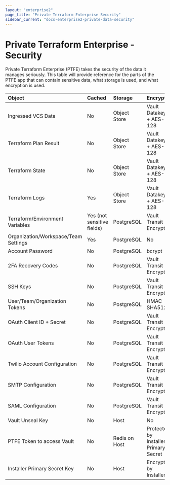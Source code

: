 ```yaml
---
layout: "enterprise2"
page_title: "Private Terraform Enterprise Security"
sidebar_current: "docs-enterprise2-private-data-security"
---
```


# Private Terraform Enterprise - Security

Private Terraform Enterprise (PTFE) takes the security of the data it manages
seriously. This table will provide reference for the parts of the PTFE app that can contain sensitive data, what storage is used, and what encryption is used.

| Object                               | Cached                     | Storage       | Encrypted                             |
|:-------------------------------------|:---------------------------|:--------------|:--------------------------------------|
| Ingressed VCS Data                   | No                         | Object Store  | Vault Datakeys + AES-128              |
| Terraform Plan Result                | No                         | Object Store  | Vault Datakeys + AES-128              |
| Terraform State                      | No                         | Object Store  | Vault Datakeys + AES-128              |
| Terraform Logs                       | Yes                        | Object Store  | Vault Datakeys + AES-128              |
| Terraform/Environment Variables      | Yes (not sensitive fields) | PostgreSQL    | Vault Transit Encryption              |
| Organization/Workspace/Team Settings | Yes                        | PostgreSQL    | No                                    |
| Account Password                     | No                         | PostgreSQL    | bcrypt                                |
| 2FA Recovery Codes                   | No                         | PostgreSQL    | Vault Transit Encryption              |
| SSH Keys                             | No                         | PostgreSQL    | Vault Transit Encryption              |
| User/Team/Organization Tokens        | No                         | PostgreSQL    | HMAC SHA512                           |
| OAuth Client ID + Secret             | No                         | PostgreSQL    | Vault Transit Encryption              |
| OAuth User Tokens                    | No                         | PostgreSQL    | Vault Transit Encryption              |
| Twilio Account Configuration         | No                         | PostgreSQL    | Vault Transit Encryption              |
| SMTP Configuration                   | No                         | PostgreSQL    | Vault Transit Encryption              |
| SAML Configuration                   | No                         | PostgreSQL    | Vault Transit Encryption              |
| Vault Unseal Key                     | No                         | Host          | No                                    |
| PTFE Token to access Vault           | No                         | Redis on Host | Protected by Installer Primary Secret |
| Installer Primary Secret Key         | No                         | Host          | Encrypted by Installer                |
